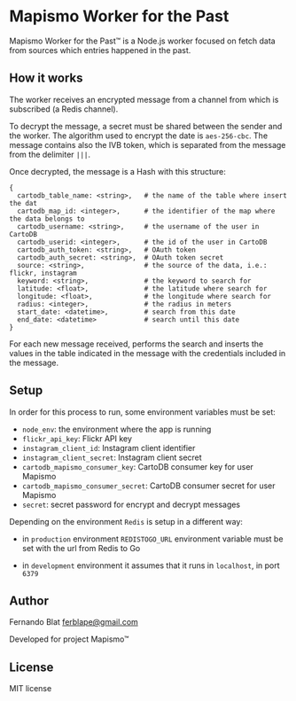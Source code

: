 # Mapismo Worker for the Past

Mapismo Worker for the Past™ is a Node.js worker focused on fetch data from sources which entries happened in the past.

## How it works

The worker receives an encrypted message from a channel from which is subscribed (a Redis channel). 

To decrypt the message, a secret must be shared between the sender and the worker. The algorithm used to encrypt the date is `aes-256-cbc`. The message contains also the IVB token, which is separated from the message from the delimiter `|||`.

Once decrypted, the message is a Hash with this structure:

````
{
  cartodb_table_name: <string>,   # the name of the table where insert the dat
  cartodb_map_id: <integer>,      # the identifier of the map where the data belongs to
  cartodb_username: <string>,     # the username of the user in CartoDB
  cartodb_userid: <integer>,      # the id of the user in CartoDB
  cartodb_auth_token: <string>,   # OAuth token 
  cartodb_auth_secret: <string>,  # OAuth token secret
  source: <string>,               # the source of the data, i.e.: flickr, instagram
  keyword: <string>,              # the keyword to search for
  latitude: <float>,              # the latitude where search for
  longitude: <float>,             # the longitude where search for
  radius: <integer>,              # the radius in meters
  start_date: <datetime>,         # search from this date
  end_date: <datetime>            # search until this date
}
````

For each new message received, performs the search and inserts the values in the table indicated in the message with the credentials included in the message.

## Setup

In order for this process to run, some environment variables must be set:
  
  - `node_env`: the environment where the app is running
  - `flickr_api_key`: Flickr API key
  - `instagram_client_id`: Instagram client identifier
  - `instagram_client_secret`: Instagram client secret
  - `cartodb_mapismo_consumer_key`: CartoDB consumer key for user Mapismo
  - `cartodb_mapismo_consumer_secret`: CartoDB consumer secret for user Mapismo
  - `secret`: secret password for encrypt and decrypt messages

Depending on the environment `Redis` is setup in a different way:

  - in `production` environment `REDISTOGO_URL` environment variable must be set with the url from Redis to Go
  
  - in `development` environment it assumes that it runs in `localhost`, in port `6379`

## Author

Fernando Blat <ferblape@gmail.com>

Developed for project Mapismo™

## License

MIT license